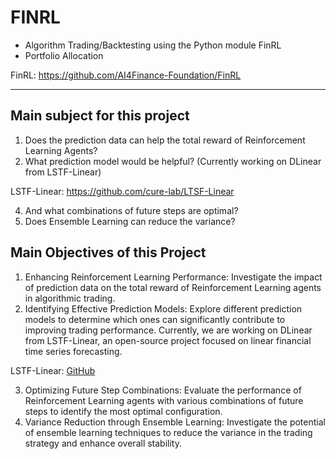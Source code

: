 # FINRL
- Algorithm Trading/Backtesting using the Python module FinRL
- Portfolio Allocation
  
FinRL: https://github.com/AI4Finance-Foundation/FinRL

------
## Main subject for this project
1. Does the prediction data can help the total reward of Reinforcement Learning Agents?
2. What prediction model would be helpful? (Currently working on DLinear from LSTF-Linear)

LSTF-Linear: https://github.com/cure-lab/LTSF-Linear

4. And what combinations of future steps are optimal?
5. Does Ensemble Learning can reduce the variance?

## Main Objectives of this Project
1. Enhancing Reinforcement Learning Performance: Investigate the impact of prediction data on the total reward of Reinforcement Learning agents in algorithmic trading.
2. Identifying Effective Prediction Models: Explore different prediction models to determine which ones can significantly contribute to improving trading performance. Currently, we are working on DLinear from LSTF-Linear, an open-source project focused on linear financial time series forecasting.
   
LSTF-Linear: [GitHub](https://github.com/cure-lab/LTSF-Linear)

3. Optimizing Future Step Combinations: Evaluate the performance of Reinforcement Learning agents with various combinations of future steps to identify the most optimal configuration.
4. Variance Reduction through Ensemble Learning: Investigate the potential of ensemble learning techniques to reduce the variance in the trading strategy and enhance overall stability.
